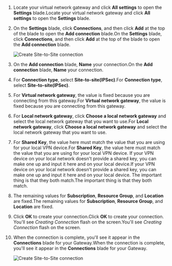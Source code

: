 1. <span data-ttu-id="6df8a-101">Locate your virtual network gateway and click **All settings** to open the **Settings** blade.</span><span class="sxs-lookup"><span data-stu-id="6df8a-101">Locate your virtual network gateway and click **All settings** to open the **Settings** blade.</span></span>
2. <span data-ttu-id="6df8a-102">On the **Settings** blade, click **Connections**, and then click **Add** at the top of the blade to open the **Add connection** blade.</span><span class="sxs-lookup"><span data-stu-id="6df8a-102">On the **Settings** blade, click **Connections**, and then click **Add** at the top of the blade to open the **Add connection** blade.</span></span>
   
    ![Create Site-to-Site connection](https://docstestmedia1.blob.core.windows.net/azure-media/includes/media/vpn-gateway-add-site-to-site-connection-rm-portal-include/addconnection250.png)
3. <span data-ttu-id="6df8a-104">On the **Add connection** blade, **Name** your connection.</span><span class="sxs-lookup"><span data-stu-id="6df8a-104">On the **Add connection** blade, **Name** your connection.</span></span> 
4. <span data-ttu-id="6df8a-105">For **Connection type**, select **Site-to-site(IPSec)**.</span><span class="sxs-lookup"><span data-stu-id="6df8a-105">For **Connection type**, select **Site-to-site(IPSec)**.</span></span>
5. <span data-ttu-id="6df8a-106">For **Virtual network gateway**, the value is fixed because you are connecting from this gateway.</span><span class="sxs-lookup"><span data-stu-id="6df8a-106">For **Virtual network gateway**, the value is fixed because you are connecting from this gateway.</span></span>
6. <span data-ttu-id="6df8a-107">For **Local network gateway**, click **Choose a local network gateway** and select the local network gateway that you want to use.</span><span class="sxs-lookup"><span data-stu-id="6df8a-107">For **Local network gateway**, click **Choose a local network gateway** and select the local network gateway that you want to use.</span></span> 
7. <span data-ttu-id="6df8a-108">For **Shared Key**, the value here must match the value that you are using for your local VPN device.</span><span class="sxs-lookup"><span data-stu-id="6df8a-108">For **Shared Key**, the value here must match the value that you are using for your local VPN device.</span></span> <span data-ttu-id="6df8a-109">If your VPN device on your local network doesn't provide a shared key, you can make one up and input it here and on your local device.</span><span class="sxs-lookup"><span data-stu-id="6df8a-109">If your VPN device on your local network doesn't provide a shared key, you can make one up and input it here and on your local device.</span></span> <span data-ttu-id="6df8a-110">The important thing is that they both match.</span><span class="sxs-lookup"><span data-stu-id="6df8a-110">The important thing is that they both match.</span></span>
8. <span data-ttu-id="6df8a-111">The remaining values for **Subscription**, **Resource Group**, and **Location** are fixed.</span><span class="sxs-lookup"><span data-stu-id="6df8a-111">The remaining values for **Subscription**, **Resource Group**, and **Location** are fixed.</span></span>
9. <span data-ttu-id="6df8a-112">Click **OK** to create your connection.</span><span class="sxs-lookup"><span data-stu-id="6df8a-112">Click **OK** to create your connection.</span></span> <span data-ttu-id="6df8a-113">You'll see *Creating Connection* flash on the screen.</span><span class="sxs-lookup"><span data-stu-id="6df8a-113">You'll see *Creating Connection* flash on the screen.</span></span>
10. <span data-ttu-id="6df8a-114">When the connection is complete, you'll see it appear in the **Connections** blade for your Gateway.</span><span class="sxs-lookup"><span data-stu-id="6df8a-114">When the connection is complete, you'll see it appear in the **Connections** blade for your Gateway.</span></span>
    
    ![Create Site-to-Site connection](https://docstestmedia1.blob.core.windows.net/azure-media/includes/media/vpn-gateway-add-site-to-site-connection-rm-portal-include/connectionstatus450.png)



